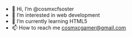 - 👋 Hi, I’m @cosmxcfsoster
- 👀 I’m interested in web development
- 🌱 I’m currently learning HTML5
- 📫 How to reach me cosmxcgamer@gmail.com

<!---
cosmxcfsoster/cosmxcfsoster is a ✨ special ✨ repository because its `README.md` (this file) appears on your GitHub profile.
You can click the Preview link to take a look at your changes.
--->
